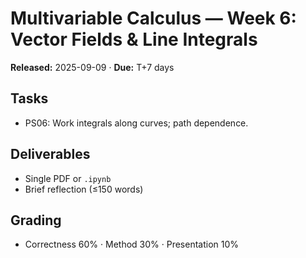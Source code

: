 # Multivariable Calculus — Week 6: Vector Fields & Line Integrals
**Released:** 2025-09-09 · **Due:** T+7 days

## Tasks
- PS06: Work integrals along curves; path dependence.

## Deliverables
- Single PDF or `.ipynb`
- Brief reflection (≤150 words)

## Grading
- Correctness 60% · Method 30% · Presentation 10%
